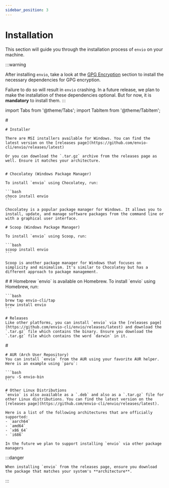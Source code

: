 ```yaml
---
sidebar_position: 3
---
```


# Installation

This section will guide you through the installation process of `envio` on your machine.

:::warning

After installing `envio`, take a look at the [GPG Encryption](./encryption-methods.md#gpg-encryption) section to install the necessary dependencies for GPG encryption. 

Failure to do so will result in `envio` crashing. In a future release, we plan to make the installation of these dependencies optional. But for now, it is **mandatory** to install them.
:::

import Tabs from '@theme/Tabs';
import TabItem from '@theme/TabItem';

<Tabs>
  <TabItem value="windows" label="Windows" default>
    #

    # Installer

    There are MSI installers available for Windows. You can find the latest version on the [releases page](https://github.com/envio-cli/envio/releases/latest)

    Or you can download the `.tar.gz` archive from the releases page as well. Ensure it matches your architecture.

   
    # Chocolatey (Windows Package Manager)
    
    To install `envio` using Chocolatey, run:
    
    ```bash
    choco install envio
    ```

    Chocolatey is a popular package manager for Windows. It allows you to install, update, and manage software packages from the command line or with a graphical user interface.
    
    # Scoop (Windows Package Manager)

    To install `envio` using Scoop, run:
    
    ```bash
    scoop install envio
    ```
    
    Scoop is another package manager for Windows that focuses on simplicity and minimalism. It's similar to Chocolatey but has a different approach to package management.
    
</TabItem>

  <TabItem value="macos" label="Mac OS">
    #
    # Homebrew
    `envio` is available on Homebrew. To install `envio` using Homebrew, run:

    ```bash
    brew tap envio-cli/tap
    brew install envio
    ```

    # Releases
    Like other platforms, you can install `envio` via the [releases page](https://github.com/envio-cli/envio/releases/latest) and download the `.tar.gz` file which contains the binary. Ensure you download the `.tar.gz` file which contains the word `darwin` in it. 

  </TabItem>

  <TabItem value="linux" label="Linux">
    #

    # AUR (Arch User Repository)
    You can install `envio` from the AUR using your favorite AUR helper. Here is an example using `paru`:

    ```bash
    paru -S envio-bin
    ```

    # Other Linux Distributions
    `envio` is also available as a `.deb` and also as a `.tar.gz` file for other Linux distributions. You can find the latest version on the [releases page](https://github.com/envio-cli/envio/releases/latest).

    Here is a list of the following architectures that are officially supported:
    - `aarch64`
    - `amd64`
    - `x86_64`
    - `i686`

    In the future we plan to support installing `envio` via other package managers
  </TabItem>

</Tabs>

:::danger

    When installing `envio` from the releases page, ensure you download the package that matches your system's **architecture**.

:::



